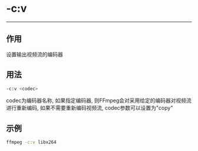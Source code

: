 # -c:v

---

## 作用

设置输出视频流的编码器


## 用法

```bash
-c:v <codec>
```

codec为编码器名称, 如果指定编码器, 则FFmpeg会对采用给定的编码器对视频流进行重新编码, 如果不需要重新编码视频流, codec参数可以设置为"copy"

## 示例

```bash
ffmpeg -c:v libx264
```
